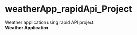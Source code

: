 # weatherApp_rapidApi_Project
Weather application using rapid API project.</br>
**Weather Application**